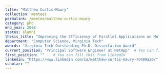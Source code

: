 ```yaml
---
title: "Matthew Curtis-Maury"
collection: mentees
permalink: /mentee/matthew-curtis-maury
category: phd
end_year: 2008
status: alumni
thesis_title: "Improving the Efficiency of Parallel Applications on Multithreaded and Multicore Systems"
department: "Computer Science, Virginia Tech"
awards: "Virginia Tech Outstanding Ph.D. Dissertation Award"
current_position: "Principal Software Engineer at NetApp"  # You can fill this from LinkedIn
first_position: ""    # You can fill this from LinkedIn
linkedin: "https://www.linkedin.com/in/matthew-curtis-maury-70409a20/"
scholar: ""
---
```

